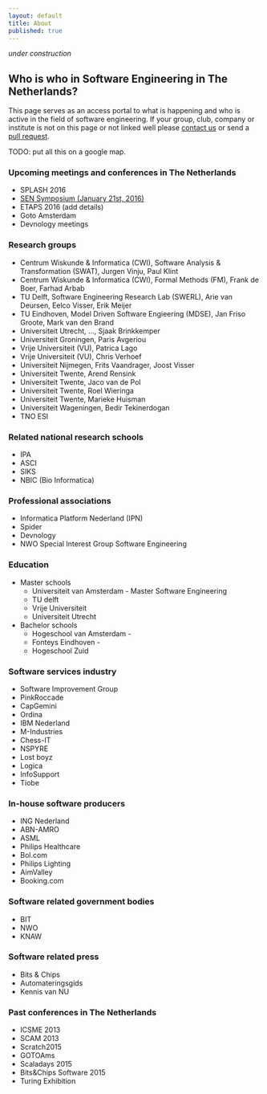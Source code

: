 ```yaml
---
layout: default
title: About
published: true
---
```


_under construction_

## Who is who in Software Engineering in The Netherlands?

This page serves as an access portal to what is happening and who is active in the field of software engineering. If your group, club, company or institute is not on this page or not linked well please [contact us](../contact) or send a [pull request](http://www.versen.nl/contact/pullrequest.html).

TODO: put all this on a google map.

### Upcoming meetings and conferences in The Netherlands

* SPLASH 2016
* [SEN Symposium (January 21st, 2016)](http://www.sen-symposium.nl)
* ETAPS 2016 (add details)
* Goto Amsterdam
* Devnology meetings

### Research groups

* Centrum Wiskunde & Informatica (CWI), Software Analysis & Transformation (SWAT), Jurgen Vinju, Paul Klint
* Centrum Wiskunde & Informatica (CWI), Formal Methods (FM), Frank de Boer, Farhad Arbab
* TU Delft, Software Engineering Research Lab (SWERL), Arie van Deursen, Eelco Visser, Erik Meijer
* TU Eindhoven, Model Driven Software Engieering (MDSE), Jan Friso Groote, Mark van den Brand
* Universiteit Utrecht, ..., Sjaak Brinkkemper
* Universiteit Groningen, Paris Avgeriou
* Vrije Universiteit (VU), Patrica Lago
* Vrije Universiteit (VU), Chris Verhoef
* Universiteit Nijmegen, Frits Vaandrager, Joost Visser
* Universiteit Twente, Arend Rensink
* Universiteit Twente, Jaco van de Pol
* Universiteit Twente, Roel Wieringa
* Universiteit Twente, Marieke Huisman
* Universiteit Wageningen, Bedir Tekinerdogan
* TNO ESI 

### Related national research schools

* IPA
* ASCI
* SIKS
* NBIC (Bio Informatica)

### Professional associations

* Informatica Platform Nederland (IPN)
* Spider
* Devnology
* NWO Special Interest Group Software Engineering

### Education

* Master schools
   * Universiteit van Amsterdam - Master Software Engineering
   * TU delft
   * Vrije Universiteit
   * Universiteit Utrecht
* Bachelor schools
   * Hogeschool van Amsterdam -
   * Fonteys Eindhoven - 
   * Hogeschool Zuid

### Software services industry

* Software Improvement Group
* PinkRoccade
* CapGemini
* Ordina
* IBM Nederland
* M-Industries
* Chess-IT
* NSPYRE
* Lost boyz
* Logica
* InfoSupport
* Tiobe

### In-house software producers

* ING Nederland
* ABN-AMRO
* ASML
* Philips Healthcare
* Bol.com
* Philips Lighting
* AimValley
* Booking.com

### Software related government bodies

* BIT
* NWO
* KNAW

### Software related press

* Bits & Chips
* Automateringsgids
* Kennis van NU

### Past conferences in The Netherlands

* ICSME 2013
* SCAM 2013
* Scratch2015
* GOTOAms
* Scaladays 2015
* Bits&Chips Software 2015
* Turing Exhibition

